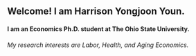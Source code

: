## Welcome! I am Harrison Yongjoon Youn. 

#### I am an Economics Ph.D. student at The Ohio State University.
###### My research interests are Labor, Health, and Aging Economics.  

